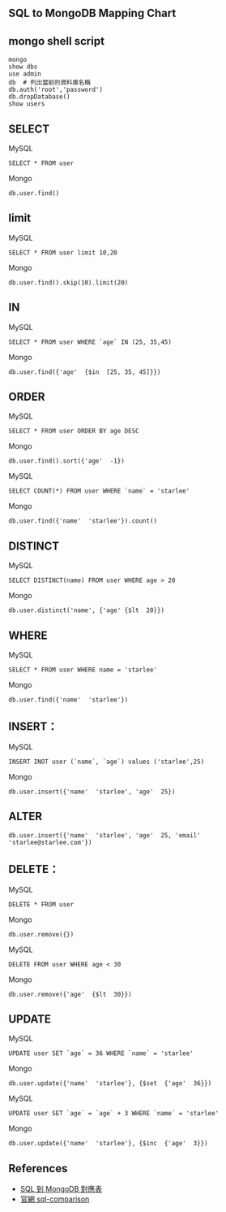 
SQL to MongoDB Mapping Chart
----------

mongo shell script
--------------
    
```shell
mongo
show dbs
use admin
db  # 列出當前的資料庫名稱
db.auth('root','password')
db.dropDatabase()
show users
 ```

SELECT
-------
MySQL

    SELECT * FROM user

Mongo

    db.user.find()

limit
-----
MySQL

    SELECT * FROM user limit 10,20
     
Mongo

    db.user.find().skip(10).limit(20)

IN
-----
MySQL
    
    SELECT * FROM user WHERE `age` IN (25, 35,45)
      
Mongo
    
    db.user.find({'age'  {$in  [25, 35, 45]}})

ORDER
-----
MySQL

    SELECT * FROM user ORDER BY age DESC
Mongo
        
    db.user.find().sort({'age'  -1})

MySQL

    SELECT COUNT(*) FROM user WHERE `name` = 'starlee'
    
Mongo

    db.user.find({'name'  'starlee'}).count()

DISTINCT
-----
MySQL

    SELECT DISTINCT(name) FROM user WHERE age > 20
    
Mongo

    db.user.distinct('name', {'age' {$lt  20}})

WHERE
-----
MySQL

    SELECT * FROM user WHERE name = 'starlee'
    
Mongo
    
    db.user.find({'name'  'starlee'})

INSERT：
-----
MySQL

    INSERT INOT user (`name`, `age`) values ('starlee',25)
    
Mongo

    db.user.insert({'name'  'starlee', 'age'  25})

ALTER
-----
    db.user.insert({'name'  'starlee', 'age'  25, 'email'  'starlee@starlee.com'})

DELETE：
-----
MySQL

    DELETE * FROM user
    
Mongo

    db.user.remove({})

MySQL
    
    DELETE FROM user WHERE age < 30
    
Mongo
    
    db.user.remove({'age'  {$lt  30}})


UPDATE
-----
MySQL
    
    UPDATE user SET `age` = 36 WHERE `name` = 'starlee'
    
Mongo

    db.user.update({'name'  'starlee'}, {$set  {'age'  36}})

MySQL

    UPDATE user SET `age` = `age` + 3 WHERE `name` = 'starlee'
     
Mongo

    db.user.update({'name'  'starlee'}, {$inc  {'age'  3}})


References
----------

* [SQL 到 MongoDB 對應表](http//calvert.logdown.com/posts/2013/11/14/sql-to-mongodb-mapping-chart)
* [官網 sql-comparison](https//docs.mongodb.com/manual/reference/sql-comparison/)
